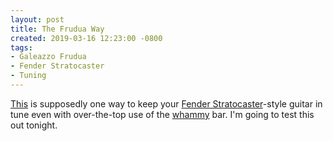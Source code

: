 ```yaml
---
layout: post
title: The Frudua Way
created: 2019-03-16 12:23:00 -0800
tags:
- Galeazzo Frudua
- Fender Stratocaster
- Tuning
---
```

[This][frudua-way] is supposedly one way to keep your [Fender Stratocaster][strat]-style guitar in tune even with over-the-top use of the [whammy][whammy] bar. I'm going to test this out tonight.

[frudua-way]: https://www.youtube.com/watch?v=O0Oyc6slYRc
[strat]: https://www.fender.com/products/electric-guitars/stratocaster
[whammy]: https://en.wikipedia.org/wiki/Vibrato_systems_for_guitar
